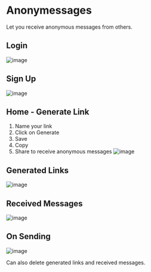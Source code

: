 # Anonymessages
Let you receive anonymous messages from others.

## Login
![image](https://user-images.githubusercontent.com/59197202/194880674-54dfaacf-905c-4f9f-a738-2ffdd38e2b97.png)

## Sign Up
![image](https://user-images.githubusercontent.com/59197202/194880737-fc269093-e6aa-432a-8512-7c46221df456.png)

## Home - Generate Link
1. Name your link
2. Click on Generate
3. Save
4. Copy
5. Share to receive anonymous messages
![image](https://user-images.githubusercontent.com/59197202/194881021-6647871b-497d-4ea4-b53e-68a31626b22f.png)

## Generated Links
![image](https://user-images.githubusercontent.com/59197202/194881670-1d7acea2-be33-4ab8-ad4e-0400ca30642f.png)

## Received Messages
![image](https://user-images.githubusercontent.com/59197202/194881835-5da461a0-5d4c-4169-a977-c71ba7e19aed.png)

## On Sending  
![image](https://user-images.githubusercontent.com/59197202/194881945-a379775d-f942-41c9-a838-63636bf5db73.png)

Can also delete generated links and received messages.



